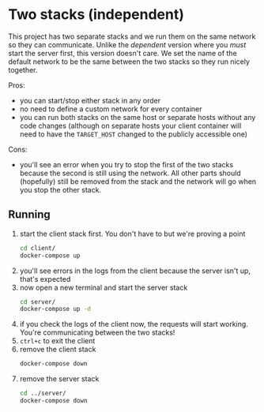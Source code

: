 # Two stacks (independent)

This project has two separate stacks and we run them on the same network so they can communicate. Unlike the *dependent*
version where you *must* start the server first, this version doesn't care. We set the name of the default network to be
the same between the two stacks so they run nicely together.

Pros:

  - you can start/stop either stack in any order
  - no need to define a custom network for every container
  - you can run both stacks on the same host or separate hosts without any code changes (although on separate hosts your
      client container will need to have the `TARGET_HOST` changed to the publicly accessible one)

Cons:

  - you'll see an error when you try to stop the first of the two stacks because the second is still using the network.
      All other parts should (hopefully) still be removed from the stack and the network will go when you stop the other
      stack.

## Running

  1. start the client stack first. You don't have to but we're proving a point
      ```bash
      cd client/
      docker-compose up
      ```
  1. you'll see errors in the logs from the client because the server isn't up, that's expected
  1. now open a new terminal and start the server stack
      ```bash
      cd server/
      docker-compose up -d
      ```
  1. if you check the logs of the client now, the requests will start working. You're communicating between the two
     stacks!
  1. `ctrl+c` to exit the client
  1. remove the client stack
      ```bash
      docker-compose down
      ```
  1. remove the server stack
      ```bash
      cd ../server/
      docker-compose down
      ```
